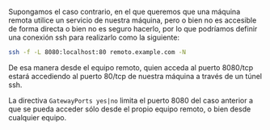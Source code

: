 Supongamos el caso contrario, en el que queremos que una máquina remota utilice un servicio de nuestra máquina, pero o bien no es accesible de forma directa o bien no es seguro hacerlo, por lo que podríamos definir una conexión ssh para realizarlo como la siguiente:

```bash
ssh -f -L 8080:localhost:80 remoto.example.com -N
```

De esa manera desde el equipo remoto, quien acceda al puerto 8080/tcp estará accediendo al puerto 80/tcp de nuestra máquina a través de un túnel ssh.

La directiva `GatewayPorts yes|no` limita el puerto 8080 del caso anterior a que se pueda acceder sólo desde el propio equipo remoto, o bien desde cualquier equipo.